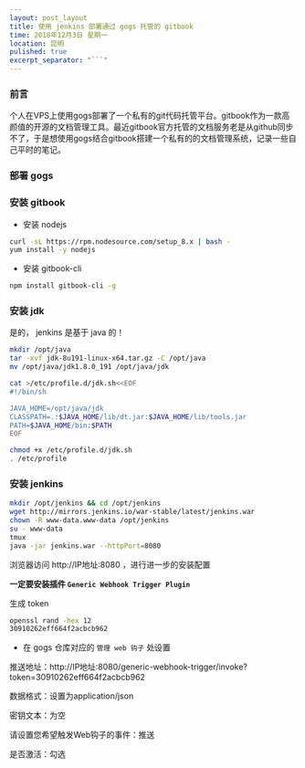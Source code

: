 ```yaml
---
layout: post_layout
title: 使用 jenkins 部署通过 gogs 托管的 gitbook
time: 2018年12月3日 星期一
location: 昆明
pulished: true
excerpt_separator: "```"
---
```


### 前言

个人在VPS上使用gogs部署了一个私有的git代码托管平台。gitbook作为一款高颜值的开源的文档管理工具。最近gitbook官方托管的文档服务老是从github同步不了，于是想使用gogs结合gitbook搭建一个私有的的文档管理系统，记录一些自己平时的笔记。

### 部署 gogs

### 安装 gitbook

+ 安装 nodejs

```sh
curl -sL https://rpm.nodesource.com/setup_8.x | bash -
yum install -y nodejs
```

+ 安装 gitbook-cli

```sh
npm install gitbook-cli -g
```

### 安装 jdk

是的， jenkins 是基于 java 的！

```sh
mkdir /opt/java
tar -xvf jdk-8u191-linux-x64.tar.gz -C /opt/java
mv /opt/java/jdk1.8.0_191 /opt/java/jdk

cat >/etc/profile.d/jdk.sh<<EOF
#!/bin/sh

JAVA_HOME=/opt/java/jdk
CLASSPATH=.:$JAVA_HOME/lib/dt.jar:$JAVA_HOME/lib/tools.jar
PATH=$JAVA_HOME/bin:$PATH
EOF

chmod +x /etc/profile.d/jdk.sh
. /etc/profile
```

### 安装 jenkins

```sh
mkdir /opt/jenkins && cd /opt/jenkins
wget http://mirrors.jenkins.io/war-stable/latest/jenkins.war
chown -R www-data.www-data /opt/jenkins
su - www-data
tmux
java -jar jenkins.war --httpPort=8080
```

浏览器访问 http://IP地址:8080 ，进行进一步的安装配置

**一定要安装插件 `Generic Webhook Trigger Plugin`**

生成 token

```sh
openssl rand -hex 12
30910262eff664f2acbcb962
```

- 在 gogs 仓库对应的 `管理 web 钩子` 处设置

推送地址：http://IP地址:8080/generic-webhook-trigger/invoke?token=30910262eff664f2acbcb962

数据格式：设置为application/json

密钥文本：为空

请设置您希望触发Web钩子的事件：推送

是否激活：勾选
